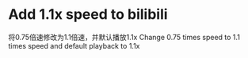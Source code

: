 # Add 1.1x speed to bilibili

将0.75倍速修改为1.1倍速，并默认播放1.1x
Change 0.75 times speed to 1.1 times speed and default playback to 1.1x
